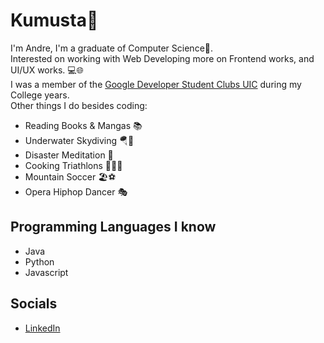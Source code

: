 # Kumusta👋

I'm Andre, I'm a graduate of Computer Science🤔. <br>
Interested on working with Web Developing more on Frontend works, and UI/UX works. 💻🌐<br>
I was a member of the [Google Developer Student Clubs UIC](https://www.facebook.com/dscuic) during my College years. <br>
Other things I do besides coding:

- Reading Books & Mangas 📚
- Underwater Skydiving 🪂🤿
- Disaster Meditation 🧘
- Cooking Triathlons 👨‍🍳🤸
- Mountain Soccer 🏖️⚽
- Opera Hiphop Dancer 🎭

## Programming Languages I know
- Java 
- Python
- Javascript

## Socials
- [LinkedIn](https://www.linkedin.com/in/andre-gonzales-48385623a/)
